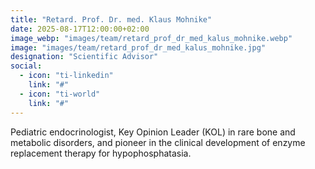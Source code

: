 ```yaml
---
title: "Retard. Prof. Dr. med. Klaus Mohnike"
date: 2025-08-17T12:00:00+02:00
image_webp: "images/team/retard_prof_dr_med_kalus_mohnike.webp"
image: "images/team/retard_prof_dr_med_kalus_mohnike.jpg"     
designation: "Scientific Advisor"
social:
  - icon: "ti-linkedin"
    link: "#"
  - icon: "ti-world"
    link: "#"
---
```


Pediatric endocrinologist, Key Opinion Leader (KOL) in rare bone and metabolic disorders, and pioneer in the clinical development of enzyme replacement therapy for hypophosphatasia.
